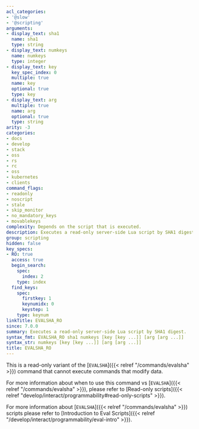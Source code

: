 ```yaml
---
acl_categories:
- '@slow'
- '@scripting'
arguments:
- display_text: sha1
  name: sha1
  type: string
- display_text: numkeys
  name: numkeys
  type: integer
- display_text: key
  key_spec_index: 0
  multiple: true
  name: key
  optional: true
  type: key
- display_text: arg
  multiple: true
  name: arg
  optional: true
  type: string
arity: -3
categories:
- docs
- develop
- stack
- oss
- rs
- rc
- oss
- kubernetes
- clients
command_flags:
- readonly
- noscript
- stale
- skip_monitor
- no_mandatory_keys
- movablekeys
complexity: Depends on the script that is executed.
description: Executes a read-only server-side Lua script by SHA1 digest.
group: scripting
hidden: false
key_specs:
- RO: true
  access: true
  begin_search:
    spec:
      index: 2
    type: index
  find_keys:
    spec:
      firstkey: 1
      keynumidx: 0
      keystep: 1
    type: keynum
linkTitle: EVALSHA_RO
since: 7.0.0
summary: Executes a read-only server-side Lua script by SHA1 digest.
syntax_fmt: EVALSHA_RO sha1 numkeys [key [key ...]] [arg [arg ...]]
syntax_str: numkeys [key [key ...]] [arg [arg ...]]
title: EVALSHA_RO
---
```

This is a read-only variant of the [`EVALSHA`]({{< relref "/commands/evalsha" >}}) command that cannot execute commands that modify data.

For more information about when to use this command vs [`EVALSHA`]({{< relref "/commands/evalsha" >}}), please refer to [Read-only scripts]({{< relref "develop/interact/programmability#read-only-scripts" >}}).

For more information about [`EVALSHA`]({{< relref "/commands/evalsha" >}}) scripts please refer to [Introduction to Eval Scripts]({{< relref "/develop/interact/programmability/eval-intro" >}}).

